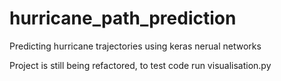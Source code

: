 # hurricane_path_prediction
Predicting hurricane trajectories using keras nerual networks

Project is still being refactored, to test code run visualisation.py
